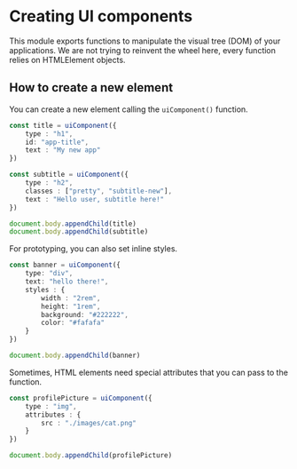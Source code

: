 # Creating UI components

This module exports functions to manipulate the visual tree (DOM) of your applications.
We are not trying to reinvent the wheel here, every function relies on HTMLElement objects.

## How to  create a new element

You can create a new element calling the `uiComponent()` function.

``` Typescript
const title = uiComponent({
	type : "h1",
	id: "app-title",
	text : "My new app"
})

const subtitle = uiComponent({
	type : "h2",
	classes : ["pretty", "subtitle-new"],
	text : "Hello user, subtitle here!"
})

document.body.appendChild(title)
document.body.appendChild(subtitle)
```

For prototyping, you can also set inline styles.
``` Typescript
const banner = uiComponent({
	type: "div",
	text: "hello there!",
	styles : {
		width : "2rem",
		height: "1rem",
		background: "#222222",
		color: "#fafafa"
	}
})

document.body.appendChild(banner)
```

Sometimes, HTML elements need special attributes that you can pass to the function.
```Typescript
const profilePicture = uiComponent({
	type : "img",
	attributes : {
		src : "./images/cat.png"
	}
}) 

document.body.appendChild(profilePicture)
```

